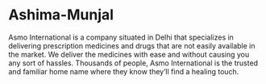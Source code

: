 # Ashima-Munjal
Asmo International is a company situated in Delhi that specializes in delivering prescription medicines and drugs that are not easily available in the market. We deliver the medicines with ease and without causing you any sort of hassles. Thousands of people, Asmo International is the trusted and familiar home name where they know they’ll find a healing touch.
